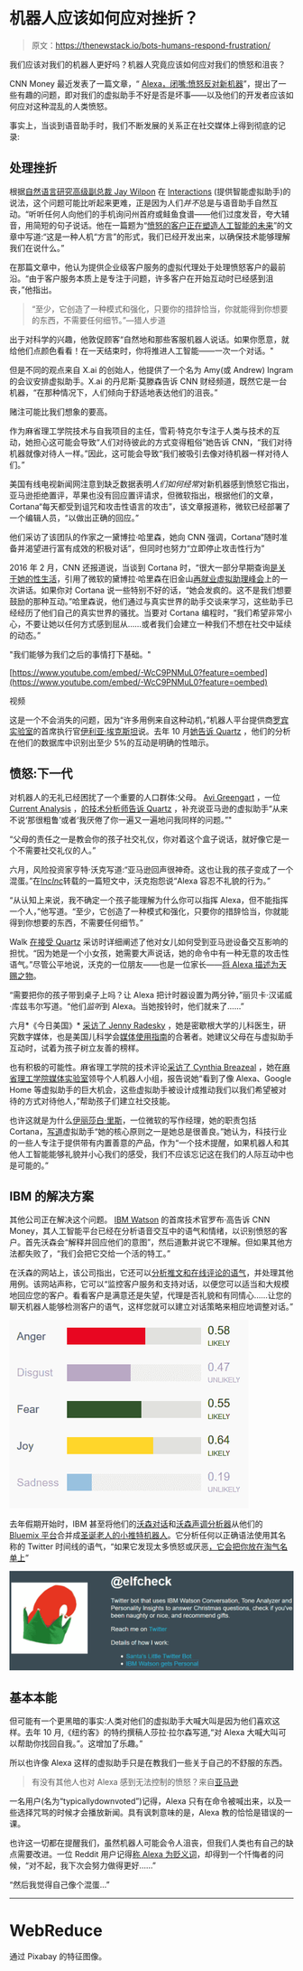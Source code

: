 # 机器人应该如何应对挫折？

> 原文：<https://thenewstack.io/bots-humans-respond-frustration/>

我们应该对我们的机器人更好吗？机器人究竟应该如何应对我们的愤怒和沮丧？

CNN Money 最近发表了一篇文章，“ [Alexa，闭嘴:愤怒反对新机器](http://money.cnn.com/2017/08/22/technology/culture/personal-voice-assistants-anger/index.html)”，提出了一些有趣的问题，即对我们的虚拟助手不好是否是坏事——以及他们的开发者应该如何应对这种混乱的人类愤怒。

事实上，当谈到语音助手时，我们不断发展的关系正在社交媒体上得到彻底的记录:

## 处理挫折

根据[自然语言研究高级副总裁 Jay Wilpon](https://www.linkedin.com/in/jay-wilpon-040631/) 在 [Interactions](https://www.interactions.com/) (提供智能虚拟助手)的说法，这个问题可能比听起来更难，正是因为人们*并不*总是与语音助手自然互动。“听听任何人向他们的手机询问州首府或鲑鱼食谱——他们过度发音，夸大辅音，用简短的句子说话。他在一篇题为“[愤怒的客户正在塑造人工智能的未来](https://venturebeat.com/2017/09/03/angry-customers-are-shaping-the-future-of-ai/)”的文章中写道:“这是一种人机“方言”的形式，我们已经开发出来，以确保技术能够理解我们在说什么。”

在那篇文章中，他认为提供企业级客户服务的虚拟代理处于处理愤怒客户的最前沿。“由于客户服务本质上是专注于问题，许多客户在开始互动时已经感到沮丧，”他指出。

> “至少，它创造了一种模式和强化，只要你的措辞恰当，你就能得到你想要的东西，不需要任何细节。”—猎人步道

出于对科学的兴趣，他敦促顾客“自然地和那些客服机器人说话。如果你愿意，就给他们点颜色看看！在一天结束时，你将推进人工智能——一次一个对话。"

但是不同的观点来自 X.ai 的创始人，他提供了一个名为 Amy(或 Andrew) Ingram 的会议安排虚拟助手。X.ai 的丹尼斯·莫滕森告诉 CNN 财经频道，既然它是一台机器，“在那种情况下，人们倾向于舒适地表达他们的沮丧。”

赌注可能比我们想象的要高。

作为麻省理工学院技术与自我项目的主任，雪莉·特克尔专注于人类与技术的互动，她担心这可能会导致“人们对待彼此的方式变得粗俗”她告诉 CNN，“我们对待机器就像对待人一样。”因此，这可能会导致“我们被吸引去像对待机器一样对待人们。”

美国有线电视新闻网注意到缺乏数据表明*人们如何经常*对新机器感到愤怒它指出，亚马逊拒绝置评，苹果也没有回应置评请求，但微软指出，根据他们的文章，Cortana“每天都受到诅咒和攻击性语言的攻击”，该文章报道称，微软已经部署了一个编辑人员，“以做出正确的回应。”

他们采访了该团队的作家之一黛博拉·哈里森，她向 CNN 强调，Cortana“随时准备并渴望进行富有成效的积极对话”，但同时也努力“立即停止攻击性行为”

2016 年 2 月，CNN 还报道说，当谈到 Cortana 时，“很大一部分早期查询[是关于她的性生活](http://money.cnn.com/2016/02/05/technology/virtual-assistants-sexual-harassment/index.html)，引用了微软的黛博拉·哈里森在旧金山[再就业虚拟助理峰会](http://videos.re-work.co/events/16-virtual-assistant-summit-san-francisco-2017)上的一次讲话。如果你对 Cortana 说一些特别不好的话，“她会发疯的。这不是我们想要鼓励的那种互动。”哈里森说，他们通过与真实世界的助手交谈来学习，这些助手已经经历了他们自己的真实世界的骚扰。当要对 Cortana 编程时，“我们希望非常小心，不要让她以任何方式感到屈从……或者我们会建立一种我们不想在社交中延续的动态。”

"我们能够为我们之后的事情打下基础。"

[https://www.youtube.com/embed/-WcC9PNMuL0?feature=oembed](https://www.youtube.com/embed/-WcC9PNMuL0?feature=oembed)

视频

这是一个不会消失的问题，因为“许多用例来自这种动机，”机器人平台提供商[罗宾实验室](http://www.robinlabs.com/)的首席执行官[伊利亚·埃克斯坦](https://www.linkedin.com/in/ilyaeck/)说。去年 10 月[她告诉 Quartz](https://qz.com/818151/virtual-assistant-bots-like-siri-alexa-and-cortana-spend-much-of-their-time-fending-off-sexual-harassment/) ，他们的分析在他们的数据库中识别出至少 5%的互动是明确的性暗示。

## 愤怒:下一代

对机器人的无礼已经困扰了一个重要的人口群体:父母。 [Avi Greengart](http://www.currentanalysis.com/common/analysts/bio_164.html) ，一位 [Current Analysis](http://www.currentanalysis.com) ，[的技术分析师告诉 Quartz](https://qz.com/701521/parents-are-worried-the-amazon-echo-is-conditioning-their-kids-to-be-rude/) ，补充说亚马逊的虚拟助手“从来不说‘那很粗鲁’或者‘我厌倦了你一遍又一遍地问我同样的问题。”"

“父母的责任之一是教会你的孩子社交礼仪，你对着这个盒子说话，就好像它是一个不需要社交礼仪的人。”

六月，风险投资家亨特·沃克写道:“亚马逊回声很神奇。这也让我的孩子变成了一个混蛋。”在[Inc*Inc*](https://www.inc.com/linkedin/hunter-walk/amazon-echo-magical-its-also-turning-my-kid-asshole-hunter-walk.html)转载的一篇短文中，沃克抱怨说“Alexa 容忍不礼貌的行为。”

“从认知上来说，我不确定一个孩子能理解为什么你可以指挥 Alexa，但不能指挥一个人，”他写道。“至少，它创造了一种模式和强化，只要你的措辞恰当，你就能得到你想要的东西，不需要任何细节。”

Walk [在接受 Quartz](https://qz.com/701521/parents-are-worried-the-amazon-echo-is-conditioning-their-kids-to-be-rude/) 采访时详细阐述了他对女儿如何受到亚马逊设备交互影响的担忧。“因为她是一个小女孩，她需要大声说话，她的命令中有一种无意的攻击性语气。”尽管公平地说，沃克的一位朋友——也是一位家长——[将 Alexa 描述为天赐之物](http://mommyproof.com/alexa-the-amazon-echo-is-my-new-best-friend/)。

“需要把你的孩子带到桌子上吗？让 Alexa 把计时器设置为两分钟，”丽贝卡·汉诺威·库兹韦尔写道。“他们*监听*到 Alexa。当她按铃时，他们就来了……”

六月*《今日美国》* [采访了 Jenny Radesky](https://www.usatoday.com/story/tech/nation-now/2017/06/07/alexa-you-turning-my-kid-into-jerk/375949001/) ，她是密歇根大学的儿科医生，研究数字媒体，也是美国儿科学会[媒体使用指南](http://pediatrics.aappublications.org/content/138/5/e20162591)的合著者。她建议父母在与虚拟助手互动时，试着为孩子树立友善的榜样。

也有积极的可能性。麻省理工学院的技术评论[采访了 Cynthia Breazeal](https://www.technologyreview.com/s/608430/growing-up-with-alexa/) ，她在[麻省理工学院媒体实验室](https://www.media.mit.edu/)领导个人机器人小组，报告说她“看到了像 Alexa、Google Home 等虚拟助手的巨大机会，这些虚拟助手被设计成推动我们以我们希望被对待的方式对待他人，”帮助孩子们建立社交技能。

也许这就是为什么[伊丽莎白·里斯](https://www.linkedin.com/in/elizabeth-reese-564204/)，一位微软的写作经理，她的职责包括 Cortana，[写道](https://medium.com/microsoft-design/searching-for-kindness-on-the-interwebs-76f5b247dd9)虚拟助手“她的核心原则之一是她总是很善良。”她认为，科技行业的一些人专注于提供带有内置善意的产品，作为“一个技术提醒，如果机器人和其他人工智能能够礼貌并小心我们的感受，我们不应该忘记这在我们的人际互动中也是可能的。”

## IBM 的解决方案

其他公司正在解决这个问题。 [IBM Watson](https://www.ibm.com/watson/) 的首席技术官罗布·高告诉 CNN Money，其人工智能平台已经在分析语音交互中的语气和情绪，以识别愤怒的客户。首先沃森会“解释并回应他们的意图”，然后道歉并说它不理解。但如果其他方法都失败了，“我们会把它交给一个活的特工。”

在沃森的网站上，该公司指出，它还可以[分析推文和在线评论的语气](https://www.ibm.com/watson/services/tone-analyzer/)，并处理其他用例。该网站声称，它可以“监控客户服务和支持对话，以便您可以适当和大规模地回应您的客户。看看客户是满意还是失望，代理是否礼貌和有同情心……让您的聊天机器人能够检测客户的语气，这样您就可以建立对话策略来相应地调整对话。”

![IBM Watson Tone Analyzer demo](img/ffc06207b5460ca7265feb5c745ef11d.png)

去年假期开始时，IBM 甚至将他们的[沃森对话](https://www.ibm.com/watson/services/conversation-2/)和[沃森声调分析器](https://www.ibm.com/watson/services/tone-analyzer/)从他们的 [Bluemix 平台](https://www.ibm.com/cloud-computing/bluemix/)合并成[圣诞老人的小推特机器人](https://twitter.com/elfcheck)。它分析任何以正确语法使用其名称的 Twitter 时间线的语气，“如果它发现太多愤怒或厌恶[，它会把你放在淘气名单上](https://medium.com/@snrubnomis/santas-little-twitter-bot-1ffe44995d41)”

![ ElfCheck combines IBM Watson Conversation, Tone Analyzer and Personality Insights.](img/17a10996a202f39285e113fc7177e979.png)

## 基本本能

但可能有一个更黑暗的事实:人类对他们的虚拟助手大喊大叫是因为他们喜欢这样。去年 10 月,《纽约客》的特约撰稿人莎拉·拉尔森写道,“对 Alexa 大喊大叫可以帮助你找回自我。”。这增加了乐趣。”

所以也许像 Alexa 这样的虚拟助手只是在教我们一些关于自己的不舒服的东西。

> 有没有其他人也对 Alexa 感到无法控制的愤怒？来自[亚马逊](https://www.reddit.com/r/amazonecho/)

一名用户(名为“typicallydownvoted”)记得，Alexa 只有在命令被喊出来，以及一些选择咒骂的时候才会播放新闻。具有讽刺意味的是，Alexa 教的恰恰是错误的一课。

也许这一切都在提醒我们，虽然机器人可能会令人沮丧，但我们人类也有自己的缺点需要改进。一位 Reddit 用户记得[称 Alexa 为贬义词](https://www.reddit.com/r/amazonecho/comments/4ex420/does_anyone_else_get_uncontrollably_angry_at/d24m1t9/)，却得到一个忏悔者的问候，“对不起，我下次会努力做得更好……”

“然后我觉得自己像个混蛋…”

* * *

# WebReduce

通过 Pixabay 的特征图像。

<svg xmlns:xlink="http://www.w3.org/1999/xlink" viewBox="0 0 68 31" version="1.1"><title>Group</title> <desc>Created with Sketch.</desc></svg>